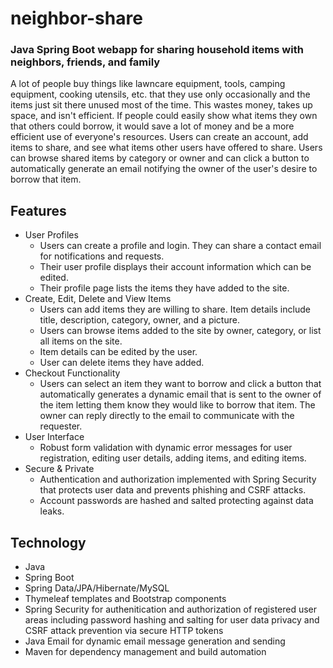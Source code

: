 # neighbor-share
### Java Spring Boot webapp for sharing household items with neighbors, friends, and family

A lot of people buy things like lawncare equipment, tools, camping equipment, cooking utensils, etc. that they use only occasionally and the items just sit there unused most of the time. This wastes money, takes up space, and isn't efficient. If people could easily show what items they own that others could borrow, it would save a lot of money and be a more efficient use of everyone's resources. Users can create an account, add items to share, and see what items other users have offered to share. Users can browse shared items by category or owner and can click a button to automatically generate an email notifying the owner of the user's desire to borrow that item.

## Features

- User Profiles
  - Users can create a profile and login. They can share a contact email for notifications and requests.
  - Their user profile displays their account information which can be edited.
  - Their profile page lists the items they have added to the site.
- Create, Edit, Delete and View Items
  - Users can add items they are willing to share. Item details include title, description, category, owner, and a picture.
  - Users can browse items added to the site by owner, category, or list all items on the site.
  - Item details can be edited by the user.
  - User can delete items they have added.
- Checkout Functionality
  - Users can select an item they want to borrow and click a button that automatically generates a dynamic email that is sent to the owner of the item letting them know they would like to borrow that item. The owner can reply directly to the email to communicate with the requester.
- User Interface
  - Robust form validation with dynamic error messages for user registration, editing user details, adding items, and editing items.
- Secure & Private
  - Authentication and authorization implemented with Spring Security that protects user data and prevents phishing and CSRF attacks.
  - Account passwords are hashed and salted protecting against data leaks.

## Technology

* Java
* Spring Boot
* Spring Data/JPA/Hibernate/MySQL
* Thymeleaf templates and Bootstrap components
* Spring Security for authenitication and authorization of registered user areas including password hashing and salting for user data privacy and CSRF attack prevention via secure HTTP tokens
* Java Email for dynamic email message generation and sending
* Maven for dependency management and build automation